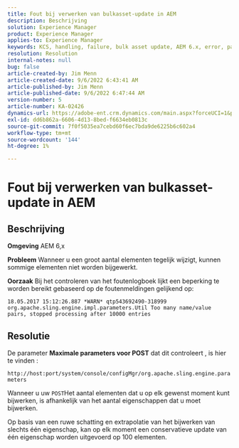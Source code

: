 ```yaml
---
title: Fout bij verwerken van bulkasset-update in AEM
description: Beschrijving
solution: Experience Manager
product: Experience Manager
applies-to: Experience Manager
keywords: KCS, handling, failure, bulk asset update, AEM 6.x, error, parameter, Maximum aantal parameters van de POST, 100
resolution: Resolution
internal-notes: null
bug: false
article-created-by: Jim Menn
article-created-date: 9/6/2022 6:43:41 AM
article-published-by: Jim Menn
article-published-date: 9/6/2022 6:47:44 AM
version-number: 5
article-number: KA-02426
dynamics-url: https://adobe-ent.crm.dynamics.com/main.aspx?forceUCI=1&pagetype=entityrecord&etn=knowledgearticle&id=2a24b83c-af2d-ed11-9db1-0022480866ad
exl-id: dd6b862a-6606-4d13-8bed-f6634eb0813c
source-git-commit: 7f0f5035ea7cebd60f6ec7bda9de6225b6c602a4
workflow-type: tm+mt
source-wordcount: '144'
ht-degree: 1%

---
```


# Fout bij verwerken van bulkasset-update in AEM

## Beschrijving


<b>Omgeving</b>
AEM 6,x

<b>Probleem</b>
Wanneer u een groot aantal elementen tegelijk wijzigt, kunnen sommige elementen niet worden bijgewerkt.

<b>Oorzaak</b>
Bij het controleren van het foutenlogboek lijkt een beperking te worden bereikt gebaseerd op de foutenmeldingen gelijkend op:

`18.05.2017 15:12:26.887 *WARN* qtp543692490-318999 org.apache.sling.engine.impl.parameters.Util Too many name/value pairs, stopped processing after 10000 entries`


## Resolutie


De parameter <b>Maximale parameters voor POST</b> dat dit controleert , is hier te vinden :

`http://host:port/system/console/configMgr/org.apache.sling.engine.parameters`

Wanneer u uw `POST`Het aantal elementen dat u op elk gewenst moment kunt bijwerken, is afhankelijk van het aantal eigenschappen dat u moet bijwerken.

Op basis van een ruwe schatting en extrapolatie van het bijwerken van slechts één eigenschap, kan op elk moment een conservatieve update van één eigenschap worden uitgevoerd op 100 elementen.

